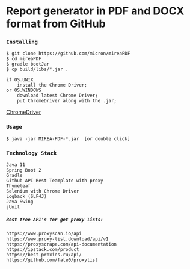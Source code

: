 # Report generator in PDF and DOCX format from GitHub

### `Installing`

```
$ git clone https://github.com/m1cron/mireaPDF
$ cd mireaPDF
$ gradle bootJar
$ cp build/libs/*.jar .

if OS.UNIX
    install the Chrome Driver;
or OS.WINDOWS
    download latest Chrome Driver;
    put ChromeDriver along with the .jar;
```
[ChromeDriver](https://chromedriver.storage.googleapis.com/index.html)

### `Usage`
```
$ java -jar MIREA-PDF-*.jar  [or double click]
```

### `Technology Stack`
```
Java 11
Spring Boot 2
Gradle
Github API Rest Teamplate with proxy
Thymeleaf
Selenium with Chrome Driver
Logback (SLF4J)
Java Swing
jUnit
```


##### `Best free API's for get proxy lists:`
```https://www.proxyscan.io/api``` <br/>
```https://www.proxy-list.download/api/v1``` <br/>
```https://proxyscrape.com/api-documentation``` <br/>
```https://ipstack.com/product``` <br/>
```https://best-proxies.ru/api/``` <br/>
```https://github.com/fate0/proxylist``` <br/>
